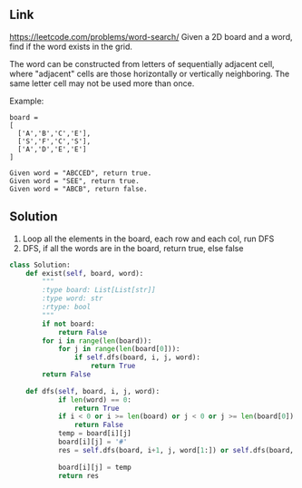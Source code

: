 ## Link
https://leetcode.com/problems/word-search/
Given a 2D board and a word, find if the word exists in the grid.

The word can be constructed from letters of sequentially adjacent cell, where "adjacent" cells are those horizontally or vertically neighboring. The same letter cell may not be used more than once.

Example:
```
board =
[
  ['A','B','C','E'],
  ['S','F','C','S'],
  ['A','D','E','E']
]

Given word = "ABCCED", return true.
Given word = "SEE", return true.
Given word = "ABCB", return false.
```
## Solution
1. Loop all the elements in the board, each row and each col, run DFS
2. DFS, if all the words are in the board, return true, else false
```python
class Solution:
    def exist(self, board, word):
        """
        :type board: List[List[str]]
        :type word: str
        :rtype: bool
        """
        if not board:
            return False
        for i in range(len(board)):
            for j in range(len(board[0])):
                if self.dfs(board, i, j, word):
                    return True
        return False
    
    def dfs(self, board, i, j, word):
            if len(word) == 0:
                return True
            if i < 0 or i >= len(board) or j < 0 or j >= len(board[0]) or word[0] != board[i][j]:
                return False
            temp = board[i][j]
            board[i][j] = '#'
            res = self.dfs(board, i+1, j, word[1:]) or self.dfs(board, i-1, j, word[1:]) or self.dfs(board, i, j+1, word[1:]) or self.dfs(board, i, j-1, word[1:])
                
            board[i][j] = temp
            return res
        
```
